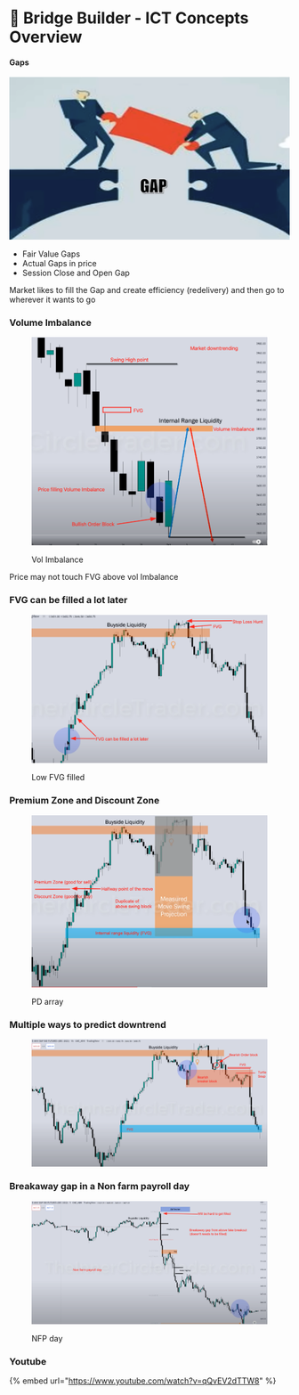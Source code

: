 # 🧢 Bridge Builder - ICT Concepts Overview

#### Gaps

![](<../.gitbook/assets/image (15) (3).png>)

* Fair Value Gaps
* Actual Gaps in price
* Session Close and Open Gap

Market likes to fill the Gap and create efficiency (redelivery) and then go to wherever it wants to go

### Volume Imbalance

<figure><img src="../.gitbook/assets/image (27) (1).png" alt=""><figcaption><p>Vol Imbalance</p></figcaption></figure>

Price may not touch FVG above vol Imbalance

### FVG can be filled a lot later

<figure><img src="../.gitbook/assets/image (18).png" alt=""><figcaption><p>Low FVG filled</p></figcaption></figure>

### Premium Zone and Discount Zone

<figure><img src="../.gitbook/assets/image (5).png" alt=""><figcaption><p>PD array</p></figcaption></figure>

### Multiple ways to predict downtrend

<figure><img src="../.gitbook/assets/image (22).png" alt=""><figcaption></figcaption></figure>

### Breakaway gap in a Non farm payroll day

<figure><img src="../.gitbook/assets/image (25).png" alt=""><figcaption><p>NFP day</p></figcaption></figure>

### Youtube

{% embed url="https://www.youtube.com/watch?v=qQvEV2dTTW8" %}
